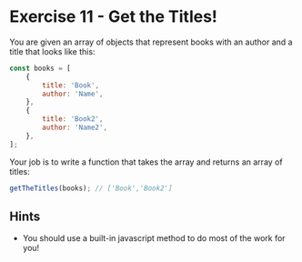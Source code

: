 # Exercise 11 - Get the Titles!

You are given an array of objects that represent books with an author and a title that looks like this:

```javascript
const books = [
	{
		title: 'Book',
		author: 'Name',
	},
	{
		title: 'Book2',
		author: 'Name2',
	},
];
```

Your job is to write a function that takes the array and returns an array of titles:

```javascript
getTheTitles(books); // ['Book','Book2']
```

## Hints

- You should use a built-in javascript method to do most of the work for you!
